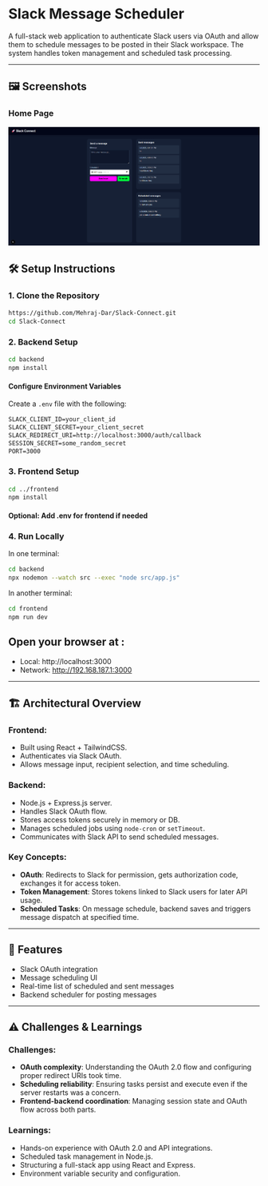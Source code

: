 # Slack Message Scheduler

A full-stack web application to authenticate Slack users via OAuth and allow them to schedule messages to be posted in their Slack workspace. The system handles token management and scheduled task processing.

---
## 🖼️ Screenshots

### Home Page
![Home Page](./demo.png.png)
## 🛠️ Setup Instructions

### 1. Clone the Repository
```bash
https://github.com/Mehraj-Dar/Slack-Connect.git
cd Slack-Connect
```

### 2. Backend Setup
```bash
cd backend
npm install
```

#### Configure Environment Variables
Create a `.env` file with the following:
```env
SLACK_CLIENT_ID=your_client_id
SLACK_CLIENT_SECRET=your_client_secret
SLACK_REDIRECT_URI=http://localhost:3000/auth/callback
SESSION_SECRET=some_random_secret
PORT=3000
```

### 3. Frontend Setup
```bash
cd ../frontend
npm install
```

#### Optional: Add .env for frontend if needed

### 4. Run Locally 
In one terminal:
```bash
cd backend
npx nodemon --watch src --exec "node src/app.js"

```

In another terminal:
```bash
cd frontend
npm run dev
```

Open your browser at :
---
   - Local:        http://localhost:3000
   - Network:      http://192.168.187.1:3000

---

## 🏗️ Architectural Overview

### Frontend:
- Built using React + TailwindCSS.
- Authenticates via Slack OAuth.
- Allows message input, recipient selection, and time scheduling.

### Backend:
- Node.js + Express.js server.
- Handles Slack OAuth flow.
- Stores access tokens securely in memory or DB.
- Manages scheduled jobs using `node-cron` or `setTimeout`.
- Communicates with Slack API to send scheduled messages.

### Key Concepts:
- **OAuth**: Redirects to Slack for permission, gets authorization code, exchanges it for access token.
- **Token Management**: Stores tokens linked to Slack users for later API usage.
- **Scheduled Tasks**: On message schedule, backend saves and triggers message dispatch at specified time.

---

## 📌 Features
- Slack OAuth integration
- Message scheduling UI
- Real-time list of scheduled and sent messages
- Backend scheduler for posting messages

---

## ⚠️ Challenges & Learnings

### Challenges:
- **OAuth complexity**: Understanding the OAuth 2.0 flow and configuring proper redirect URIs took time.
- **Scheduling reliability**: Ensuring tasks persist and execute even if the server restarts was a concern.
- **Frontend-backend coordination**: Managing session state and OAuth flow across both parts.

### Learnings:
- Hands-on experience with OAuth 2.0 and API integrations.
- Scheduled task management in Node.js.
- Structuring a full-stack app using React and Express.
- Environment variable security and configuration.



